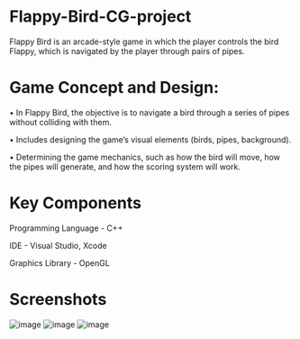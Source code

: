 # Flappy-Bird-CG-project
Flappy Bird is an arcade-style game in which the player controls the bird Flappy, which is navigated by the player through pairs of pipes.

# Game Concept and Design:

•	In Flappy Bird, the objective is to navigate a bird through a series of pipes without colliding with them.

•	Includes designing the game’s visual elements (birds, pipes, background).

•	Determining the game mechanics, such as how the bird will move, how the pipes will generate, and how the scoring system will work.

# Key Components
Programming Language - C++

IDE - Visual Studio, Xcode

Graphics Library - OpenGL

# Screenshots
![image](https://github.com/Arshnoor-Bajaj/Flappy-Bird-CG-project/assets/95166317/e4f193d7-4946-49a9-99d2-93940cf1aea7)
![image](https://github.com/Arshnoor-Bajaj/Flappy-Bird-CG-project/assets/95166317/c69193a9-5901-4dd8-bc88-58d1ab3b22c5)
![image](https://github.com/Arshnoor-Bajaj/Flappy-Bird-CG-project/assets/95166317/411b2fbb-2f68-4854-a3fe-126069c6b123)
